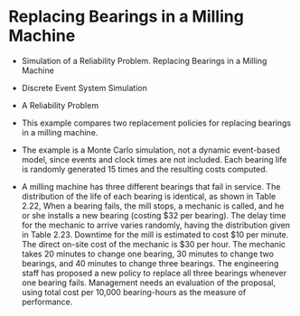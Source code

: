 # Replacing Bearings in a Milling Machine
+ Simulation of a Reliability Problem. Replacing Bearings in a Milling Machine
+ Discrete Event System Simulation
+ A Reliability Problem
+ This example compares two replacement policies for replacing bearings in a milling machine.
+ The example is a Monte Carlo simulation, not a dynamic event-based model, since events and clock times are not included. Each bearing life is randomly generated 15 times and the resulting costs computed.

+ A milling machine has three different bearings that fail in service. The distribution of the life of each bearing is identical, as shown in Table 2.22, When a bearing fails, the mill stops, a mechanic is called, and he or she installs a new bearing (costing $32 per bearing). The delay time for the mechanic to arrive varies randomly, having the distribution given in Table 2.23. Downtime for the mill is estimated to cost $10 per minute. The direct on-site cost of the mechanic is $30 per hour. The mechanic takes 20 minutes to change one bearing, 30 minutes to change two bearings, and 40 minutes to change three bearings. The engineering staff has proposed a new policy to replace all three bearings whenever one bearing fails. Management needs an evaluation of the proposal, using total cost per 10,000 bearing-hours as the measure of performance.
